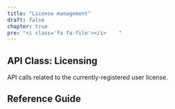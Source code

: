 ```yaml
---
title: "License management"
draft: false
chapter: true
pre: "<i class='fa fa-file'></i>	"
---
```


## API Class: Licensing
API calls related to the currently-registered user license.

## Reference Guide
